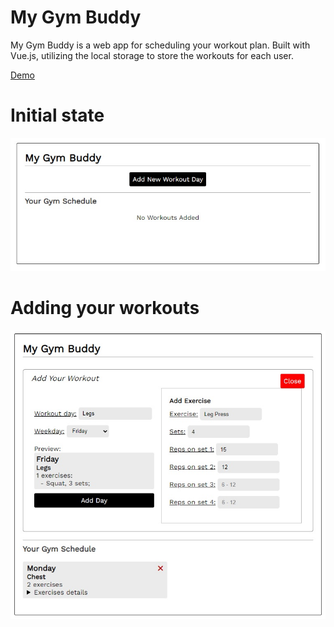 # My Gym Buddy

My Gym Buddy is a web app for scheduling your workout plan. Built with Vue.js, utilizing the local storage to store the workouts for each user.

<a href="https://my-gym-buddy.vercel.app/">Demo</a>

# Initial state
<img src="src/assets/prints/print1.jpg">

# Adding your workouts
<img src="src/assets/prints/print2.jpg">

